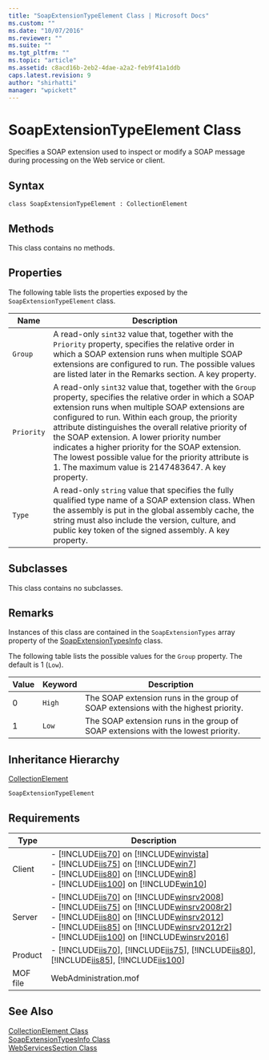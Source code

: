 ```yaml
---
title: "SoapExtensionTypeElement Class | Microsoft Docs"
ms.custom: ""
ms.date: "10/07/2016"
ms.reviewer: ""
ms.suite: ""
ms.tgt_pltfrm: ""
ms.topic: "article"
ms.assetid: c8acd16b-2eb2-4dae-a2a2-feb9f41a1ddb
caps.latest.revision: 9
author: "shirhatti"
manager: "wpickett"
---
```

# SoapExtensionTypeElement Class
Specifies a SOAP extension used to inspect or modify a SOAP message during processing on the Web service or client.  
  
## Syntax  
  
```vbs  
class SoapExtensionTypeElement : CollectionElement  
```  
  
## Methods  
 This class contains no methods.  
  
## Properties  
 The following table lists the properties exposed by the `SoapExtensionTypeElement` class.  
  
|Name|Description|  
|----------|-----------------|  
|`Group`|A read-only `sint32` value that, together with the `Priority` property, specifies the relative order in which a SOAP extension runs when multiple SOAP extensions are configured to run. The possible values are listed later in the Remarks section. A key property.|  
|`Priority`|A read-only `sint32` value that, together with the `Group` property, specifies the relative order in which a SOAP extension runs when multiple SOAP extensions are configured to run. Within each group, the priority attribute distinguishes the overall relative priority of the SOAP extension. A lower priority number indicates a higher priority for the SOAP extension. The lowest possible value for the priority attribute is 1. The maximum value is 2147483647. A key property.|  
|`Type`|A read-only `string` value that specifies the fully qualified type name of a SOAP extension class. When the assembly is put in the global assembly cache, the string must also include the version, culture, and public key token of the signed assembly. A key property.|  
  
## Subclasses  
 This class contains no subclasses.  
  
## Remarks  
 Instances of this class are contained in the `SoapExtensionTypes` array property of the [SoapExtensionTypesInfo](../../reference/admin/soapextensiontypesinfo-class.md) class.  
  
 The following table lists the possible values for the `Group` property. The default is 1 (`Low`).  
  
|Value|Keyword|Description|  
|-----------|-------------|-----------------|  
|0|`High`|The SOAP extension runs in the group of SOAP extensions with the highest priority.|  
|1|`Low`|The SOAP extension runs in the group of SOAP extensions with the lowest priority.|  
  
## Inheritance Hierarchy  
 [CollectionElement](2476947b-5036-a2f4-440a-2074a7dfeb290cca8529-7424-62d9-301c-e3c44fd1cd4b)  
  
 `SoapExtensionTypeElement`  
  
## Requirements  
  
|Type|Description|  
|----------|-----------------|  
|Client|-   [!INCLUDE[iis70](../../reference/admin/includes/iis70-md.md)] on [!INCLUDE[winvista](../../reference/admin/includes/winvista-md.md)]<br />-   [!INCLUDE[iis75](../../reference/admin/includes/iis75-md.md)] on [!INCLUDE[win7](../../reference/admin/includes/win7-md.md)]<br />-   [!INCLUDE[iis80](../../reference/admin/includes/iis80-md.md)] on [!INCLUDE[win8](../../reference/admin/includes/win8-md.md)]<br />-   [!INCLUDE[iis100](../../reference/admin/includes/iis100-md.md)] on [!INCLUDE[win10](../../reference/admin/includes/win10-md.md)]|  
|Server|-   [!INCLUDE[iis70](../../reference/admin/includes/iis70-md.md)] on [!INCLUDE[winsrv2008](../../reference/admin/includes/winsrv2008-md.md)]<br />-   [!INCLUDE[iis75](../../reference/admin/includes/iis75-md.md)] on [!INCLUDE[winsrv2008r2](../../reference/admin/includes/winsrv2008r2-md.md)]<br />-   [!INCLUDE[iis80](../../reference/admin/includes/iis80-md.md)] on [!INCLUDE[winsrv2012](../../reference/admin/includes/winsrv2012-md.md)]<br />-   [!INCLUDE[iis85](../../reference/admin/includes/iis85-md.md)] on [!INCLUDE[winsrv2012r2](../../reference/admin/includes/winsrv2012r2-md.md)]<br />-   [!INCLUDE[iis100](../../reference/admin/includes/iis100-md.md)] on [!INCLUDE[winsrv2016](../../reference/admin/includes/winsrv2016-md.md)]|  
|Product|-   [!INCLUDE[iis70](../../reference/admin/includes/iis70-md.md)], [!INCLUDE[iis75](../../reference/admin/includes/iis75-md.md)], [!INCLUDE[iis80](../../reference/admin/includes/iis80-md.md)], [!INCLUDE[iis85](../../reference/admin/includes/iis85-md.md)], [!INCLUDE[iis100](../../reference/admin/includes/iis100-md.md)]|  
|MOF file|WebAdministration.mof|  
  
## See Also  
 [CollectionElement Class](../../reference/admin/collectionelement-class.md)   
 [SoapExtensionTypesInfo Class](../../reference/admin/soapextensiontypesinfo-class.md)   
 [WebServicesSection Class](../../reference/admin/webservicessection-class.md)